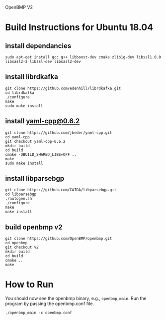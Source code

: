 OpenBMP V2

# Build Instructions for Ubuntu 18.04

## install dependancies
```
sudo apt-get install gcc g++ libboost-dev cmake zlib1g-dev libssl1.0.0 libsasl2-2 libssl-dev libsasl2-dev
``` 

## install librdkafka
```
git clone https://github.com/edenhill/librdkafka.git
cd librdkafka
./configure
make
sudo make install
```

## install yaml-cpp@0.6.2
```
git clone https://github.com/jbeder/yaml-cpp.git
cd yaml-cpp
git checkout yaml-cpp-0.6.2
mkdir build
cd build
cmake -DBUILD_SHARED_LIBS=OFF ..
make
sudo make install
```

## install libparsebgp
```
git clone https://github.com/CAIDA/libparsebgp.git
cd libparsebgp
./autogen.sh
./configure
make
make install
```

## build openbmp v2
```
git clone https://github.com/OpenBMP/openbmp.git
cd openbmp
git checkout v2
mkdir build
cd build
cmake ..
make
```

# How to Run
You should now see the openbmp binary, e.g., `openbmp_main`.
Run the program by passing the openbmp.conf file.

`./openbmp_main -c openbmp.conf`
